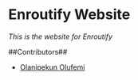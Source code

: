 Enroutify Website
=================

*This is the website for Enroutify*

##Contributors##
- [Olanipekun Olufemi](https://bitbucket.org/iolufemi)
